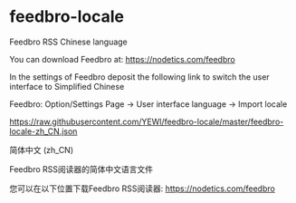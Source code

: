 # feedbro-locale

Feedbro RSS Chinese language

You can download Feedbro at: https://nodetics.com/feedbro

In the settings of Feedbro deposit the following link to switch the user interface to Simplified Chinese

Feedbro: Option/Settings Page -> User interface language -> Import locale

https://raw.githubusercontent.com/YEWl/feedbro-locale/master/feedbro-locale-zh_CN.json

简体中文 (zh_CN) 

Feedbro RSS阅读器的简体中文语言文件

您可以在以下位置下载Feedbro RSS阅读器: https://nodetics.com/feedbro
